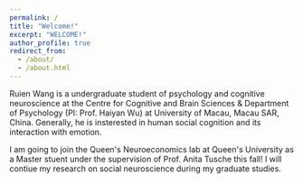 ```yaml
---
permalink: /
title: "Welcome!"
excerpt: "WELCOME!"
author_profile: true
redirect_from: 
  - /about/
  - /about.html
---
```


Ruien Wang is a undergraduate student of psychology and cognitive neuroscience at the Centre for Cognitive and Brain Sciences & Department of Psychology (PI: Prof. Haiyan Wu) at University of Macau, Macau SAR, China. Generally, he is insterested in human social cognition and its interaction with emotion.

I am going to join the Queen's Neuroeconomics lab at Queen's University as a Master stuent under the supervision of Prof. Anita Tusche this fall! I will contiue my research on social neuroscience during my graduate studies.
